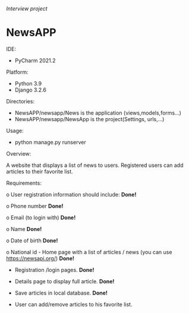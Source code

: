
*Interview project*

# NewsAPP


IDE:
- PyCharm 2021.2

Platform:
- Python 3.9
- Django 3.2.6

Directories:
- NewsAPP/newsapp/News is the application (views,models,forms...)
- NewsAPP/newsapp/NewsApp is the project(Settings, urls,...)

Usage:
 - python manage.py runserver


Overview:

A website that displays a list of news to users. Registered users can add articles to their favorite list.

Requirements:

o User registration information should include:  **Done!**

o Phone number **Done!**

o Email (to login with)  **Done!**

o Name  **Done!**

o Date of birth  **Done!**

o National id - Home page with a list of articles / news (you can use https://newsapi.org/)  **Done!**

- Registration /login pages.  **Done!**

- Details page to display full article.  **Done!**

- Save articles in local database.  **Done!**

- User can add/remove articles to his favorite list.
